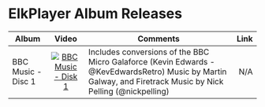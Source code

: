 # ElkPlayer Album Releases

| Album        | Video           | Comments | Link    |
| ---------- |:-------------:| ------------ |-----:|
| BBC Music - Disc 1 | [![BBC Music - Disk 1](http://i3.ytimg.com/vi/BhKBp65l5dA/hqdefault.jpg)](https://m.youtube.com/watch?v=BhKBp65l5dA) | Includes conversions of the BBC Micro Galaforce (Kevin Edwards - @KevEdwardsRetro) Music by Martin Galway, and Firetrack Music by Nick Pelling (@nickpelling) | N/A |
